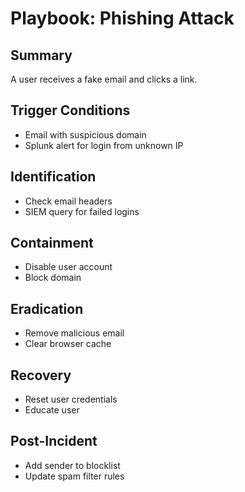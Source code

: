 # Playbook: Phishing Attack

## Summary
A user receives a fake email and clicks a link.

## Trigger Conditions
- Email with suspicious domain
- Splunk alert for login from unknown IP

## Identification
- Check email headers
- SIEM query for failed logins

## Containment
- Disable user account
- Block domain

## Eradication
- Remove malicious email
- Clear browser cache

## Recovery
- Reset user credentials
- Educate user

## Post-Incident
- Add sender to blocklist
- Update spam filter rules
